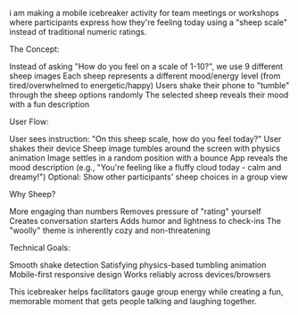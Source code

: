 i am making a mobile icebreaker activity for team meetings or workshops where participants express how they're feeling today using a "sheep scale" instead of traditional numeric ratings.

The Concept:

Instead of asking "How do you feel on a scale of 1-10?", we use 9 different sheep images
Each sheep represents a different mood/energy level (from tired/overwhelmed to energetic/happy)
Users shake their phone to "tumble" through the sheep options randomly
The selected sheep reveals their mood with a fun description

User Flow:

User sees instruction: "On this sheep scale, how do you feel today?"
User shakes their device
Sheep image tumbles around the screen with physics animation
Image settles in a random position with a bounce
App reveals the mood description (e.g., "You're feeling like a fluffy cloud today - calm and dreamy!")
Optional: Show other participants' sheep choices in a group view

Why Sheep?

More engaging than numbers
Removes pressure of "rating" yourself
Creates conversation starters
Adds humor and lightness to check-ins
The "woolly" theme is inherently cozy and non-threatening

Technical Goals:

Smooth shake detection
Satisfying physics-based tumbling animation
Mobile-first responsive design
Works reliably across devices/browsers

This icebreaker helps facilitators gauge group energy while creating a fun, memorable moment that gets people talking and laughing together.